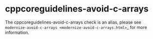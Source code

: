 cppcoreguidelines-avoid-c-arrays
================================

The cppcoreguidelines-avoid-c-arrays check is an alias, please see
`modernize-avoid-c-arrays <modernize-avoid-c-arrays.html>`\_ for more
information.
